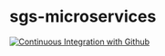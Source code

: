 # sgs-microservices
[![Continuous Integration with Github](https://github.com/sanziocarmo/sgs-microservices/actions/workflows/docker-publish.yml/badge.svg)](https://github.com/sanziocarmo/sgs-microservices/actions/workflows/docker-publish.yml)
